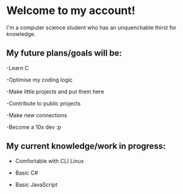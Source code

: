 # Welcome to my account!

I'm a computer science student who has an unquenchable thirst for knowledge.

## My future plans/goals will be:

-Learn C

-Optimise my coding logic

-Make little projects and put them here

-Contribute to public projects

-Make new connections 

-Become a 10x dev :p


## My current knowledge/work in progress:

- Comfortable with CLI Linux

- Basic C#

- Basic JavaScript


<!--
**MrPhucker/MrPhucker** is a ✨ _special_ ✨ repository because its `README.md` (this file) appears on your GitHub profile.

Here are some ideas to get you started:

- 🔭 I’m currently working on ...
- 🌱 I’m currently learning ...
- 👯 I’m looking to collaborate on ...
- 🤔 I’m looking for help with ...
- 💬 Ask me about ...
- 📫 How to reach me: ...
- 😄 Pronouns: ...
- ⚡ Fun fact: ...
-->
